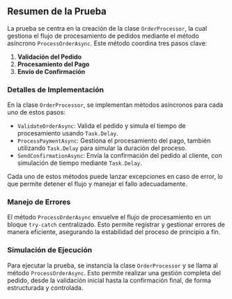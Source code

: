 ## Resumen de la Prueba

La prueba se centra en la creación de la clase `OrderProcessor`, la cual gestiona el flujo de procesamiento de pedidos mediante el método asíncrono `ProcessOrderAsync`. Este método coordina tres pasos clave:

1. **Validación del Pedido**
2. **Procesamiento del Pago**
3. **Envío de Confirmación**

### Detalles de Implementación

En la clase `OrderProcessor`, se implementan métodos asíncronos para cada uno de estos pasos:

- `ValidateOrderAsync`: Valida el pedido y simula el tiempo de procesamiento usando `Task.Delay`.
- `ProcessPaymentAsync`: Gestiona el procesamiento del pago, también utilizando `Task.Delay` para simular la duración del proceso.
- `SendConfirmationAsync`: Envía la confirmación del pedido al cliente, con simulación de tiempo mediante `Task.Delay`.

Cada uno de estos métodos puede lanzar excepciones en caso de error, lo que permite detener el flujo y manejar el fallo adecuadamente.

### Manejo de Errores

El método `ProcessOrderAsync` envuelve el flujo de procesamiento en un bloque `try-catch` centralizado. Esto permite registrar y gestionar errores de manera eficiente, asegurando la estabilidad del proceso de principio a fin.

### Simulación de Ejecución

Para ejecutar la prueba, se instancia la clase `OrderProcessor` y se llama al método `ProcessOrderAsync`. Esto permite realizar una gestión completa del pedido, desde la validación inicial hasta la confirmación final, de forma estructurada y controlada.

